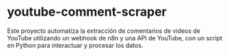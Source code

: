 # youtube-comment-scraper
Este proyecto automatiza la extracción de comentarios de videos de YouTube utilizando un webhook de n8n y una API de YouTube, con un script en Python para interactuar y procesar los datos.
